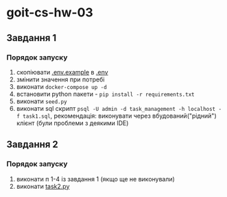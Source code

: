 # goit-cs-hw-03

## Завдання 1

### Порядок запуску
1. скопіювати [.env.example](.env.example) в [.env](.env)
1. змінити значення при потребі
1. виконати `docker-compose up -d`
1. встановити python пакети - `pip install -r requirements.txt`
1. виконати `seed.py`
1. виконати sql скрипт `psql -U admin -d task_management -h localhost -f task1.sql`, рекомендація: виконувати через вбудований("рідний") клієнт (були проблеми з деякими IDE) 


## Завдання 2

### Порядок запуску
1. виконати п 1-4 із завдання 1 (якщо ще не виконували)
2. виконати [task2.py](task2.py)